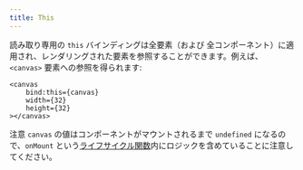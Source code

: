 ```yaml
---
title: This
---
```


読み取り専用の `this` バインディングは全要素（および 全コンポーネント）に適用され、レンダリングされた要素を参照することができます。例えば、`<canvas>` 要素への参照を得られます:

```svelte
<canvas
	bind:this={canvas}
	width={32}
	height={32}
></canvas>
```

注意 `canvas` の値はコンポーネントがマウントされるまで `undefined` になるので、`onMount` という[ライフサイクル関数](/tutorial/onmount)内にロジックを含めていることに注意してください。
